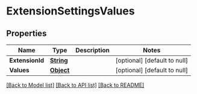 # ExtensionSettingsValues
## Properties

Name | Type | Description | Notes
------------ | ------------- | ------------- | -------------
**ExtensionId** | [**String**](string.md) |  | [optional] [default to null]
**Values** | [**Object**](.md) |  | [optional] [default to null]

[[Back to Model list]](../README.md#documentation-for-models) [[Back to API list]](../README.md#documentation-for-api-endpoints) [[Back to README]](../README.md)


